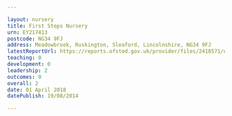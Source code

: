 ```yaml
---

layout: nursery
title: First Steps Nursery
urn: EY217413
postcode: NG34 9FJ
address: Meadowbrook, Ruskington, Sleaford, Lincolnshire, NG34 9FJ
latestReportUrl: https://reports.ofsted.gov.uk/provider/files/2418571/urn/EY217413.pdf
teaching: 0
development: 0
leadership: 2
outcomes: 0
overall: 2
date: 01 April 2018 
datePublish: 19/08/2014

---
```

